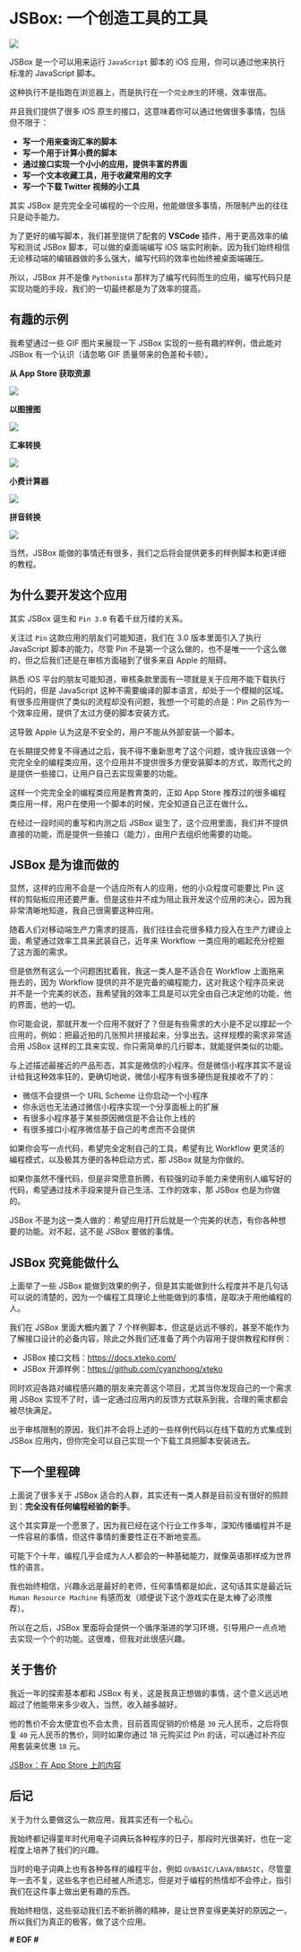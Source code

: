 # JSBox: 一个创造工具的工具

![](https://pic4.zhimg.com/v2-5c18bf78a82cab0ff6e1e6e826465724_b.jpg)

JSBox 是一个可以用来运行 `JavaScript` 脚本的 iOS 应用，你可以通过他来执行标准的 JavaScript 脚本。

这种执行不是指跑在浏览器上，而是执行在一个`完全原生`的环境，效率很高。

并且我们提供了很多 iOS 原生的接口，这意味着你可以通过他做很多事情，包括但不限于：

*   **写一个用来查询汇率的脚本**
*   **写一个用于计算小费的脚本**
*   **通过接口实现一个小小的应用，提供丰富的界面**
*   **写一个文本收藏工具，用于收藏常用的文字**
*   **写一个下载 Twitter 视频的小工具**

其实 JSBox 是完完全全可编程的一个应用，他能做很多事情，所限制产出的往往只是动手能力。

为了更好的编写脚本，我们甚至提供了配套的 **VSCode** 插件，用于更高效率的编写和测试 JSBox 脚本，可以做的桌面端编写 iOS 端实时刷新。因为我们始终相信无论移动端的编辑器做的多么强大，编写代码的效率也始终被桌面端碾压。

所以，JSBox 并不是像 `Pythonista` 那样为了编写代码而生的应用，编写代码只是实现功能的手段，我们的一切最终都是为了效率的提高。

## **有趣的示例**

我希望通过一些 GIF 图片来展现一下 JSBox 实现的一些有趣的样例，借此能对 JSBox 有一个认识（请忽略 GIF 质量带来的色差和卡顿）。

**从 App Store 获取资源**

![](https://pic1.zhimg.com/v2-d22d145fcdb7fbc86b152e026106f444_b.jpg)

**以图搜图**

![](https://pic3.zhimg.com/v2-c3fbc2bdd41da9ea53b8506b7e39bd66_b.jpg)

**汇率转换**

![](https://pic2.zhimg.com/v2-a8022f408501d8aa6ca33321ec58a82e_b.jpg)

**小费计算器**

![](https://pic1.zhimg.com/v2-fca45cc12f953843cc8ef12859fe569a_b.jpg)

**拼音转换**

![](https://pic3.zhimg.com/v2-247164daee0d14a6e685a443d621aaec_b.jpg)

当然，JSBox 能做的事情还有很多，我们之后将会提供更多的样例脚本和更详细的教程。

## **为什么要开发这个应用**

其实 JSBox 诞生和 `Pin 3.0` 有着千丝万缕的关系。

关注过 `Pin` 这款应用的朋友们可能知道，我们在 3.0 版本里面引入了执行 JavaScript 脚本的能力，尽管 Pin 不是第一个这么做的，也不是唯一一个这么做的，但之后我们还是在审核方面碰到了很多来自 Apple 的阻碍。

熟悉 iOS 平台的朋友可能知道，审核条款里面有一项就是关于应用不能下载执行代码的，但是 JavaScript 这种不需要编译的脚本语言，却处于一个模糊的区域。有很多应用提供了类似的流程却没有问题，我想一个可能的点是：Pin 之前作为一个效率应用，提供了太过方便的脚本安装方式。

这导致 Apple 认为这是不安全的，用户不能从外部安装一个脚本。

在长期提交修复不得通过之后，我不得不重新思考了这个问题，或许我应该做一个完完全全的编程类应用，这个应用并不提供很多方便安装脚本的方式，取而代之的是提供一些接口，让用户自己去实现需要的功能。

这样一个完完全全的编程类应用是教育类的，正如 App Store 推荐过的很多编程类应用一样，用户在使用一个脚本的时候，完全知道自己正在做什么。

在经过一段时间的重写和内测之后 JSBox 诞生了，这个应用里面，我们并不提供直接的功能，而是提供一些接口（能力），由用户去组织他需要的功能。

## **JSBox 是为谁而做的**

显然，这样的应用不会是一个适应所有人的应用，他的小众程度可能要比 Pin 这样的剪贴板应用还要严重。但是这些并不成为阻止我开发这个应用的决心，因为我非常清晰地知道，我自己很需要这种应用。

随着人们对移动端生产力需求的提高，我们往往会花很多精力投入在生产力建设上面，希望通过效率工具来武装自己，近年来 Workflow 一类应用的崛起充分挖掘了这方面的需求。

但是依然有这么一个问题困扰着我，我这一类人是不适合在 Workflow 上面拖来拖去的，因为 Workflow 提供的并不是完备的编程能力，这对我这个程序员来说并不是一个完美的状态，我希望我的效率工具是可以完全由自己决定他的功能，他的界面，他的一切。

你可能会说，那就开发一个应用不就好了？但是有些需求的大小是不足以撑起一个应用的，例如：把最近拍的几张照片拼接起来，分享出去。这样规模的需求非常适合用 JSBox 这样的工具来实现，你只需简单的几行脚本，就能提供类似的功能。

与上述描述最接近的产品形态，其实是微信的小程序。但是微信小程序其实不是设计给我这种效率狂的，更确切地说，微信小程序有很多硬伤是我接收不了的：

*   微信不会提供一个 URL Scheme 让你启动一个小程序
*   你永远也无法通过微信小程序实现一个分享面板上的扩展
*   有很多小程序基于某些原因微信是不会让你上线的
*   有很多接口小程序微信基于自己的考虑而不会提供

如果你会写一点代码，希望完全定制自己的工具，希望有比 Workflow 更灵活的编程模式，以及极其方便的各种启动方式，那 JSBox 就是为你做的。

如果你虽然不懂代码，但是非常愿意折腾，有较强的动手能力来使用别人编写好的代码，希望通过技术手段来提升自己生活、工作的效率，那 JSBox 也是为你做的。

JSBox 不是为这一类人做的：希望应用打开后就是一个完美的状态，有你各种想要的功能。对不起，这不是 JSBox 要做的事情。

## **JSBox 究竟能做什么**

上面举了一些 JSBox 能做到效果的例子，但是其实能做到什么程度并不是几句话可以说的清楚的，因为一个编程工具理论上他能做到的事情，是取决于用他编程的人。

我们在 JSBox 里面大概内置了 7 个样例脚本，但这是远远不够的，甚至不能作为了解接口设计的必备内容，除此之外我们还准备了两个内容用于提供教程和样例：

*   JSBox 接口文档：[<span>https://</span><span>docs.xteko.com/</span><span></span>](https:https://docs.xteko.com/)
*   JSBox 开源样例：[<span>https://</span><span>github.com/cyanzhong/xt</span><span>eko</span><span></span>](https:https://github.com/cyanzhong/xteko)

同时欢迎各路对编程感兴趣的朋友来完善这个项目，尤其当你发现自己的一个需求用 JSBox 实现不了时，请一定通过应用内的反馈方式联系到我，合理的需求都会被尽快满足。

出于审核限制的原因，我们并不会将上述的一些样例代码以在线下载的方式集成到 JSBox 应用内，但你完全可以自己实现一个下载工具把脚本安装进去。

## **下一个里程碑**

上面说了很多关于 JSBox 适合的人群，其实还有一类人群是目前没有很好的照顾到：**完全没有任何编程经验的新手**。

这个其实算是一个愿景了，因为我已经在这个行业工作多年，深知传播编程并不是一件容易的事情，但这件事情的重要性正在不断地变高。

可能下个十年，编程几乎会成为人人都会的一种基础能力，就像英语那样成为世界性的语言。

我也始终相信，兴趣永远是最好的老师，任何事情都是如此，这句话其实是最近玩 `Human Resource Machine` 有感而发（顺便说下这个游戏实在是太棒了必须推荐）。

所以在之后，JSBox 里面将会提供一个循序渐进的学习环境，引导用户一点点地去实现一个个的功能。这很难，但我对此很感兴趣。

## **关于售价**

我近一年的探索基本都和 JSBox 有关，这是我真正想做的事情，这个意义远远地超过了他能带来多少收入，当然，收入越多越好。

他的售价不会太便宜也不会太贵，目前首周促销的价格是 `30` 元人民币，之后将恢复 `40` 元人民币的售价，同时如果你通过 18 元购买过 Pin 的话，可以通过补齐应用套装来优惠 `18` 元。

[JSBox：在 App Store 上的内容](https:https://itunes.apple.com/cn/app/id1312014438)

## **后记**

关于为什么要做这么一款应用，我其实还有一个私心。

我始终都记得童年时代用电子词典玩各种程序的日子，那段时光很美好，也在一定程度上培养了我们的兴趣。

当时的电子词典上也有各种各样的编程平台，例如 `GVBASIC/LAVA/BBASIC`，尽管童年一去不复，这些名字也已经被人所遗忘，但是对于编程的热情却不会停止，指引我们在这件事上做出更有趣的东西。

我始终相信，这些驱动我们去不断折腾的精神，是让世界变得更美好的原因之一。所以我们为真正的极客，做了这个应用。

**# EOF #**